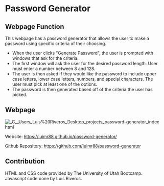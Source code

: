# Password Generator

## Webpage Function
This webpage has a password generator that allows the user to make a password using
specific criteria of their choosing.
* When the user clicks "Generate Password", the user is prompted with windows that ask for the criteria.
* The first window will ask the user for the desired password length. User must enter a number between 8 and 128.
* The user is then asked if they would like the password to include upper case letters, lower case letters, numbers, and special characters. The user must pick at least one of the options.
* The password is then generated based off of the criteria the user has picked.

## Webpage
![_C__Users_Luis%20Riveros_Desktop_projects_password-generator_index html](https://user-images.githubusercontent.com/78315917/161438260-5f4902fb-2fe8-491e-aa84-efd9dc1c0541.png)

Website: https://luimr88.github.io/password-generator/

Github Repository: https://github.com/luimr88/password-generator

## Contribution
HTML and CSS code provided by The University of Utah Bootcamp. Javascript code done by Luis Riveros.
